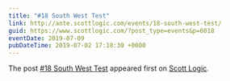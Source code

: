 ```yaml
---
title: "#18 South West Test"
link: http://ante.scottlogic.com/events/18-south-west-test/
guid: https://www.scottlogic.com/?post_type=events&p=6018
eventDate: 2019-07-09
pubDateTime: 2019-07-02 17:18:30 +0000
---
```


<p>The post <a rel="nofollow" href="http://ante.scottlogic.com/events/18-south-west-test/">#18 South West Test</a> appeared first on <a rel="nofollow" href="http://ante.scottlogic.com">Scott Logic</a>.</p>